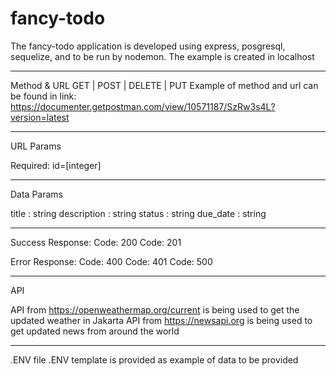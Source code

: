 # fancy-todo

The fancy-todo application is developed using express, posgresql, sequelize, and to be run by nodemon. The example is created in localhost

------------
Method & URL 
GET | POST | DELETE | PUT
Example of method and url can be found in link: 
https://documenter.getpostman.com/view/10571187/SzRw3s4L?version=latest

-----------
URL Params

Required:
id=[integer]

-----------
Data Params

title : string
description : string
status : string
due_date : string

-----------
Success Response:
Code: 200 
Code: 201 

Error Response:
Code: 400
Code: 401
Code: 500

----------
API

API from https://openweathermap.org/current is being used to get the updated weather in Jakarta
API from https://newsapi.org is being used to get updated news from around the world

----------
.ENV 
file .ENV template is provided as example of data to be provided